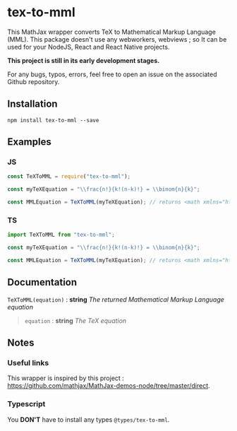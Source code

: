 # tex-to-mml

This MathJax wrapper converts TeX to Mathematical Markup Language (MML). This package doesn't use any webworkers, webviews ; so It can be used for your NodeJS, React and React Native projects.

**This project is still in its early development stages.**

For any bugs, typos, errors, feel free to open an issue on the associated Github repository.

## Installation

```cli
npm install tex-to-mml --save
```

## Examples

### JS

```js
const TeXToMML = require("tex-to-mml");

const myTeXEquation = "\\frac{n!}{k!(n-k)!} = \\binom{n}{k}";

const MMLEquation = TeXToMML(myTeXEquation); // returns <math xmlns="http://www.w3.org/1998/Math/MathML" display="block"><mfrac><mrow><mi>n</mi> ...
```

### TS

```ts
import TeXToMML from "tex-to-mml";

const myTeXEquation = "\\frac{n!}{k!(n-k)!} = \\binom{n}{k}";

const MMLEquation = TeXToMML(myTeXEquation); // returns <math xmlns="http://www.w3.org/1998/Math/MathML" display="block"><mfrac><mrow><mi>n</mi> ...
```

## Documentation

`TeXToMML(equation)` : **string** _The returned Mathematical Markup Language equation_

> `equation` : **string** _The TeX equation_

## Notes

### Useful links

This wrapper is inspired by this project : https://github.com/mathjax/MathJax-demos-node/tree/master/direct.

### Typescript

You **DON'T** have to install any types `@types/tex-to-mml`.
